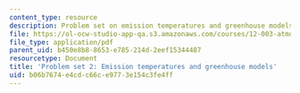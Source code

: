 ```yaml
---
content_type: resource
description: Problem set on emission temperatures and greenhouse models.
file: https://ol-ocw-studio-app-qa.s3.amazonaws.com/courses/12-003-atmosphere-ocean-and-climate-dynamics-fall-2008/b06b7674e4cdc66ce9773e154c3fe4ff_homework2.pdf
file_type: application/pdf
parent_uid: b450e8b8-8653-e785-214d-2eef15344487
resourcetype: Document
title: 'Problem set 2: Emission temperatures and greenhouse models'
uid: b06b7674-e4cd-c66c-e977-3e154c3fe4ff
---
```


